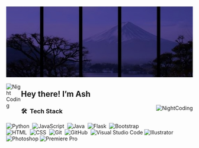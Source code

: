   <p><img src="https://github.com/Ashshiddqi/Ashshiddqi/blob/main/Banner.png" alt="Ash banner"></p>
<p><img alt="Night Coding" src="https://i.pinimg.com/736x/07/71/99/0771992329106444b85b8a85f8bff16b.jpg" width="40" align="left"></p><h2>Hey there! I’m Ash</h2><p></p>
<img alt="NightCoding"src="https://64.media.tumblr.com/0de8c6fabeff00e1dadd2798ca95f693/tumblr_n2al7kTRmZ1qey76no1_500.gif" align="right">
<h3 id="-tech-stack">🛠 &nbsp;Tech Stack</h3>
<p><img src="https://img.shields.io/badge/-Python-05122A?style=flat&amp;logo=python" alt="Python">&nbsp;
<img src="https://img.shields.io/badge/-JavaScript-05122A?style=flat&amp;logo=javascript" alt="JavaScript">&nbsp;
<img src="https://img.shields.io/badge/-Java-05122A?style=flat&amp;logo=Java&amp;logoColor=FFA518" alt="Java">&nbsp;
<img src="https://img.shields.io/badge/-Flask-05122A?style=flat&amp;logo=flask" alt="Flask">&nbsp;
<img src="https://img.shields.io/badge/-Bootstrap-05122A?style=flat&amp;logo=bootstrap&amp;logoColor=563D7C" alt="Bootstrap"><br>
<img src="https://img.shields.io/badge/-HTML-05122A?style=flat&amp;logo=HTML5" alt="HTML">&nbsp;
<img src="https://img.shields.io/badge/-CSS-05122A?style=flat&amp;logo=CSS3&amp;logoColor=1572B6" alt="CSS">&nbsp;
<img src="https://img.shields.io/badge/-Git-05122A?style=flat&amp;logo=git" alt="Git">&nbsp;
<img src="https://img.shields.io/badge/-GitHub-05122A?style=flat&amp;logo=github" alt="GitHub">&nbsp;
<img src="https://img.shields.io/badge/Visual%20Studio%20Code-05122A?style=flat&logo=data:image/svg+xml;base64,PHN2ZyBmaWxsPSIjMDA3QUNDIiB4bWxucz0iaHR0cDovL3d3dy53My5vcmcvMjAwMC9zdmciIHdpZHRoPSIyNCIgaGVpZ2h0PSIyNCI+PHBhdGggZD0iTTIgMTJsOS05djE4bC05LTl6bTEyLTEwbDgtNXYyMWwtOC01LTggNCAxNiAxMi0xNiAxMnoiLz48L3N2Zz4=" alt="Visual Studio Code">
<img src="https://img.shields.io/badge/Illustrator-FF9A00?style=flat&logo=data:image/svg+xml;base64,PHN2ZyBmaWxsPSIjRkY5QTAwIiB4bWxucz0iaHR0cDovL3d3dy53My5vcmcvMjAwMC9zdmciIHZpZXdCb3g9IjAgMCAyNCAyNCI+PHRleHQgeD0iNCIgeT0iMTciIGZvbnQtc2l6ZT0iMTIiIGZpbGw9IndoaXRlIiBmb250LWZhbWlseT0iQXJpYWwiPklBPC90ZXh0Pjwvc3ZnPg==" alt="Illustrator">
<img src="https://img.shields.io/badge/Photoshop-31A8FF?style=flat&logo=data:image/svg+xml;base64,PHN2ZyBmaWxsPSIjMzFBOEZGIiB4bWxucz0iaHR0cDovL3d3dy53My5vcmcvMjAwMC9zdmciIHZpZXdCb3g9IjAgMCAyNCAyNCI+PHRleHQgeD0iMiIgeT0iMTciIGZvbnQtc2l6ZT0iMTIiIGZpbGw9IndoaXRlIiBmb250LWZhbWlseT0iQXJpYWwiPlBTPC90ZXh0Pjwvc3ZnPg==" alt="Photoshop">
<img src="https://img.shields.io/badge/Premiere%20Pro-9999FF?style=flat&logo=data:image/svg+xml;base64,PHN2ZyBmaWxsPSIjOTk5OUZGIiB4bWxucz0iaHR0cDovL3d3dy53My5vcmcvMjAwMC9zdmciIHZpZXdCb3g9IjAgMCAyNCAyNCI+PHRleHQgeD0iMSIgeT0iMTciIGZvbnQtc2l6ZT0iMTIiIGZpbGw9IndoaXRlIiBmb250LWZhbWlseT0iQXJpYWwiPlBSPC90ZXh0Pjwvc3ZnPg==" alt="Premiere Pro">



